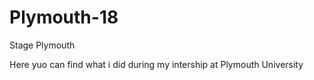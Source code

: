 # Plymouth-18
Stage Plymouth

Here yuo can find what i did during my intership at Plymouth University
